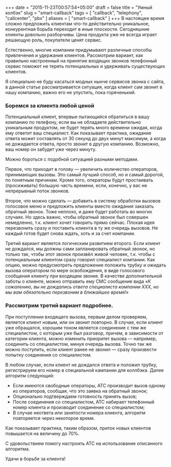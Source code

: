 +++
date = "2015-11-23T00:57:54+05:00"
draft = false
title = "Умный колбэк"
slug = "smart-callback"
tags = [ "callback", "telephony", "callcenter", "pbx" ]
aliases = [
	"smart-callback"
]
+++
В настоящее время сложно предложить клиентам что-то действительно уникальное, конкурентная борьба переходит в иные плоскости. Сегодняшние клиенты довольно разборчивы. Цена продукта уже не всегда играет решающую роль, покупатели ценят сервис.

Естественно, многие компании придумывают различные способы привлечения и удержания клиентов. Рассмотрим вариант, как правильно настроенный на принятие входящих звонков телефонный сервис поможет не терять потенциальных и удерживать существующих клиентов.

<!--more-->

Я специально не буду касаться модных нынче сервисов звонка с сайта, в данной статье рассматривается ситуация, когда клиент сам звонит в нашу компанию, важно его не упустить, пока горяченький.

### Боремся за клиента любой ценой

Потенциальный клиент, впервые пытающийся обратиться в вашу компанию по телефону, если вы не обладаете действительно уникальным продуктом, не будет терять много времени ожидая, когда ему ответит ваш специалист. Как показывает практика, ожидание ответа может составлять от 30 секунд до двух минут максимум, а когда не дожидается ответа, просто звонит в другую компанию. Возможно, ваш номер он забудет уже через минуту.

Можно бороться с подобной ситуацией разными методами.

Первое, что приходит в голову&nbsp;&mdash; увеличить количество операторов, принимающих вызовы. Это самый лучший способ, но и самый дорогой, по понятным причинам. Кроме того, операторы будут простаивать (просиживать) большую часть времени, если, конечно, у вас не непрерывный поток звонков.

Второе, что можно сделать&nbsp;&mdash; добавить в систему обработки вызовов голосовое меню и предложить клиенты вместо ожидания заказать обратный звонок. Тоже неплохо, и даже будет работать во многих случаях. Но здесь важно, чтобы обратный звонок был совершен немедленно, т.к. клиент хочет говорить прямо сейчас. Плохая идея перезвонить сразу и поставить клиента в ту же очередь вызовов. Не каждый готов будет снова ждать, хоть и за счет компании.

Третий вариант является логическим развитием второго. Если клиент не дождался, мы должны сами запланировать обратный звонок, но только так, чтобы этот звонок произвёл живой человек, т.к. чтобы с потенциальным клиентом сразу говорил специалист компании. Как опцию, можно предусмотреть предложение положить трубку и ожидать вызова оператором по мере освобождения, в виде голосового сообщения клиенту при входящем звонке. В качестве дополнительной заботы о клиенте, можно отправить ему СМС сообщение вида *&laquo;К сожалению, вы не дождались ответа специалиста компании ХХХ, но мы вам обязательно перезвоним в ближайшее время!&raquo;*

### Рассмотрим третий вариант подробнее.

При поступлении входящего вызова, первым делом проверяем, является клиент новым, или он звонит повторно. В случае, если клиент уже обращался, хорошим тоном является соединение с тем же специалистом, с которым уже был разговор, причем, в зависимости от категории клиента, можно изменить приоритет вызова&nbsp;&mdash; например, соединить со специалистом, минуя очередь вызова. Точно так же можно поступить, если клиент ранее не звонил&nbsp;&mdash; сразу произвести попытку соединения со специалистом.

В любом случае, если клиент не дождался ответа и положил трубку, регистрируем его номер в специальной кампании для коллбэка. Далее алгоритм следующий:

- Если имеются свободные операторы, АТС производит вызов одному из операторов, сообщая, что это заявка на обратный звонок;
- Опционально подтверждаем готовность принять вызов;
- После соединения со специалистом, АТС набирает телефонный номер клиента и производит соединение со специалистом;
- В случае неответа или занятости номера клиента, алгоритм повторяется через некоторое время.

Как показывает практика, таким образом, приток новых клиентов повышается на величину до 70%.

С удовольствием помогу настроить АТС на использование описанного алгоритма.

Удачи в борьбе за клиента!